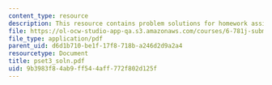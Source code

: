 ```yaml
---
content_type: resource
description: This resource contains problem solutions for homework assignment 3.
file: https://ol-ocw-studio-app-qa.s3.amazonaws.com/courses/6-781j-submicrometer-and-nanometer-technology-spring-2006/9b3983f84ab9ff544aff772f802d125f_pset3_soln.pdf
file_type: application/pdf
parent_uid: d6d1b710-be1f-17f8-718b-a246d2d9a2a4
resourcetype: Document
title: pset3_soln.pdf
uid: 9b3983f8-4ab9-ff54-4aff-772f802d125f
---
```

